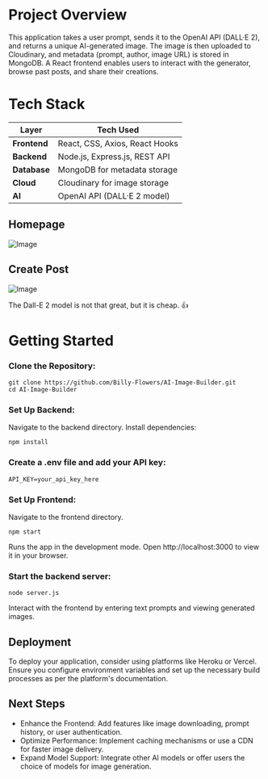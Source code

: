 # Project Overview
This application takes a user prompt, sends it to the OpenAI API (DALL·E 2), and returns a unique AI-generated image. The image is then uploaded to Cloudinary, and metadata (prompt, author, image URL) is stored in MongoDB. A React frontend enables users to interact with the generator, browse past posts, and share their creations.

# Tech Stack
| Layer        | Tech Used                               |
| ------------ | --------------------------------------- |
| **Frontend** | React, CSS, Axios, React Hooks |
| **Backend**  | Node.js, Express.js, REST API           |
| **Database** | MongoDB for metadata storage            |
| **Cloud**    | Cloudinary for image storage            |
| **AI**       | OpenAI API (DALL·E 2 model)             |

## Homepage
![Image](https://github.com/user-attachments/assets/5947b340-cd1e-41f9-ba51-197d62c386e4) 

## Create Post
![Image](https://github.com/user-attachments/assets/87f81379-afc5-4d92-91c2-9c3e55705c7a)

The Dall-E 2 model is not that great, but it is cheap. 👍

# Getting Started
### Clone the Repository:
```
git clone https://github.com/Billy-Flowers/AI-Image-Builder.git
cd AI-Image-Builder
```

### Set Up Backend:
Navigate to the backend directory.
Install dependencies:
```
npm install
```

### Create a .env file and add your API key:
```
API_KEY=your_api_key_here
```

### Set Up Frontend:
Navigate to the frontend directory.
```
npm start
```
Runs the app in the development mode. 
Open http://localhost:3000 to view it in your browser.

### Start the backend server:
```
node server.js
```
Interact with the frontend by entering text prompts and viewing generated images.


## Deployment
To deploy your application, consider using platforms like Heroku or Vercel. Ensure you configure environment variables and set up the necessary build processes as per the platform's documentation.

## Next Steps
- Enhance the Frontend: Add features like image downloading, prompt history, or user authentication.
- Optimize Performance: Implement caching mechanisms or use a CDN for faster image delivery.
- Expand Model Support: Integrate other AI models or offer users the choice of models for image generation.
